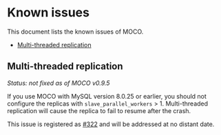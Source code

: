 # Known issues

This document lists the known issues of MOCO.

- [Multi-threaded replication](#multi-threaded-replication)

## Multi-threaded replication

_Status: not fixed as of MOCO v0.9.5_

If you use MOCO with MySQL version 8.0.25 or earlier, you should not configure the replicas with `slave_parallel_workers` > 1.
Multi-threaded replication will cause the replica to fail to resume after the crash.

This issue is registered as [#322](https://github.com/cybozu-go/moco/issues/322) and will be addressed at no distant date.
